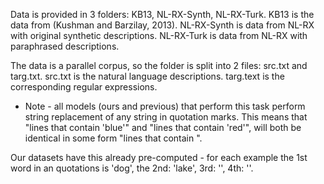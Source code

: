 Data is provided in 3 folders: KB13, NL-RX-Synth, NL-RX-Turk. KB13 is the data from (Kushman and Barzilay, 2013). NL-RX-Synth is data from NL-RX with original synthetic descriptions. NL-RX-Turk is data from NL-RX with paraphrased descriptions.

The data is a parallel corpus, so the folder is split into 2 files: src.txt and targ.txt. src.txt is the natural language descriptions. targ.text is the corresponding regular expressions.

* Note - all models (ours and previous) that perform this task perform string replacement of any string in quotation marks. This means that "lines that contain 'blue'" and "lines that contain 'red'", will both be identical in some form "lines that contain <WORD>".

Our datasets have this already pre-computed - for each example the 1st word in an quotations is 'dog', the 2nd: 'lake', 3rd: '', 4th: ''.

 